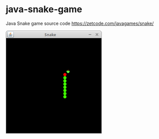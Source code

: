 # java-snake-game
Java Snake game source code
https://zetcode.com/javagames/snake/  

![Snake game screenshot](snake.png) 
